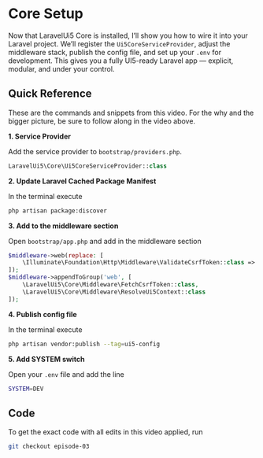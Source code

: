 
# Core Setup

Now that LaravelUi5 Core is installed, I’ll show you how to wire it into your Laravel project. We’ll register the `Ui5CoreServiceProvider`, adjust the middleware stack, publish the config file, and set up your `.env` for development. This gives you a fully UI5-ready Laravel app — explicit, modular, and under your control.

<Youtube id="ba9kLBvS7Q8" />


## Quick Reference

These are the commands and snippets from this video. For the why and the bigger picture, be sure to follow along in the video above.

**1. Service Provider**

Add the service provider to `bootstrap/providers.php`.

```php
LaravelUi5\Core\Ui5CoreServiceProvider::class
```

**2. Update Laravel Cached Package Manifest**

In the terminal execute

```bash
php artisan package:discover
```

**3. Add to the middleware section**

Open `bootstrap/app.php` and add in the middleware section

```php
$middleware->web(replace: [
    \Illuminate\Foundation\Http\Middleware\ValidateCsrfToken::class => \LaravelUi5\Core\Middleware\VerifyCsrfToken::class
]);
$middleware->appendToGroup('web', [
    \LaravelUi5\Core\Middleware\FetchCsrfToken::class,
    \LaravelUi5\Core\Middleware\ResolveUi5Context::class
]);
```

**4. Publish config file**

In the terminal execute

```bash
php artisan vendor:publish --tag=ui5-config
```

**5. Add SYSTEM switch**

Open your `.env` file and add the line

```bash
SYSTEM=DEV
```

## Code

To get the exact code with all edits in this video applied, run

```bash
git checkout episode-03
```
